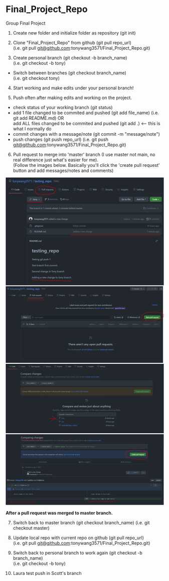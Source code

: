 # Final_Project_Repo  
Group Final Project  

1. Create new folder and initialize folder as repository (git init)  

2. Clone "Final_Project_Repo" from github (git pull repo_url)  
(i.e. git pull git@github.com:tonywang3571/Final_Project_Repo.git)  

3. Create personal branch (git checkout -b branch_name)  
(i.e. git checkout -b tony)  
- Switch between branches (git checkout branch_name)  
(i.e. git checkout tony)  

4. Start working and make edits under your personal branch!  

5. Push often after making edits and working on the project.  
- check status of your working branch (git status)
- add 1 file changed to be commited and pushed (git add file_name) (i.e. git add README.md) OR  
add ALL files changed to be commited and pushed (git add .) <-- this is what I normally do  
- commit changes with a message/note (git commit -m "message/note")
- push changes (git push repo_url) (i.e. git push git@github.com:tonywang3571/Final_Project_Repo.git)

6. Pull request to merge into 'master' branch (I use master not main, no real difference just what's easier for me).  
(Follow the images below. Basically you'll click the 'create pull request' button and add messages/notes and comments)
<img src="git_guide_images/newchange.PNG">  
<img src="git_guide_images/pullrequest1.PNG">  
<img src="git_guide_images/pullrequest2.PNG">  
<img src="git_guide_images/pullrequest3.PNG">  

**After a pull request was merged to master branch.**

7. Switch back to master branch (git checkout branch_name) (i.e. git checkout master)  

8. Update local repo with current repo on github (git pull repo_url)  
(i.e. git pull git@github.com:tonywang3571/Final_Project_Repo.git)  

9. Switch back to personal branch to work again (git checkout -b branch_name)  
(i.e. git checkout -b tony)

10. Laura test push in Scott's branch